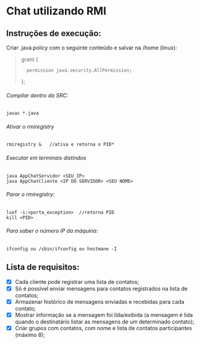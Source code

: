 # Chat utilizando RMI

## Instruções de execução:

Criar .java.policy com o seguinte conteúdo e salvar na /home (linux):

> grant {
>
>		permission java.security.AllPermission;
>
> };

###### Compilar dentro da SRC: 
	javac *.java 
  

###### Ativar o rmiregistry
	rmiregistry &   //ativa e retorna o PID*
  
  
###### Executar em terminais distindos

    java AppChatServidor <SEU_IP>
    java AppChatCliente <IP DO SERVIDOR> <SEU NOME>

  
###### Parar o rmiregistry:

	lsof -i:<porta_exception>  //retorna PID
	kill <PID>

###### Para saber o número IP da máquina:

	ifconfig ou /sbin/ifconfig ou hostmane -I


## Lista de requisitos:
- [x] Cada cliente pode registrar uma lista de contatos;
- [x] Só é possível enviar mensagens para contatos registrados na lista de contatos;
- [x] Armazenar histórico de mensagens enviadas e recebidas para cada contato;
- [x] Mostrar informação se a mensagem foi lida/exibida (a mensagem é lida quando o destinatário listar as mensagens de um determinado contato);
- [x] Criar grupos com contatos, com nome e lista de contatos participantes (máximo 8);
